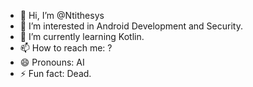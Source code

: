 - 👋 Hi, I’m @Ntithesys
- 👀 I’m interested in Android Development and Security.
- 🌱 I’m currently learning Kotlin.
- 📫 How to reach me: ?
- 😄 Pronouns: AI
- ⚡ Fun fact: Dead.

<!---
Ntithesys/Ntithesys is a ✨ special ✨ repository because its `README.md` (this file) appears on your GitHub profile.
You can click the Preview link to take a look at your changes.
--->
